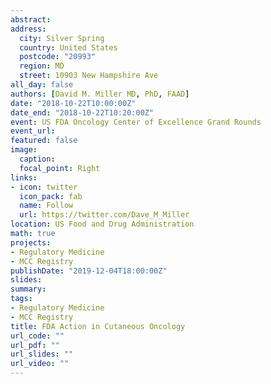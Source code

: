 ```yaml
---
abstract:
address:
  city: Silver Spring
  country: United States
  postcode: "20993"
  region: MD
  street: 10903 New Hampshire Ave
all_day: false
authors: [David M. Miller MD, PhD, FAAD]
date: "2018-10-22T10:00:00Z"
date_end: "2018-10-22T10:20:00Z"
event: US FDA Oncology Center of Excellence Grand Rounds
event_url: 
featured: false
image:
  caption: 
  focal_point: Right
links:
- icon: twitter
  icon_pack: fab
  name: Follow
  url: https://twitter.com/Dave_M_Miller
location: US Food and Drug Administration
math: true
projects:
- Regulatory Medicine
- MCC Registry
publishDate: "2019-12-04T18:00:00Z"
slides:  
summary: 
tags:
- Regulatory Medicine
- MCC Registry
title: FDA Action in Cutaneous Oncology
url_code: ""
url_pdf: ""
url_slides: ""
url_video: ""
---
```

